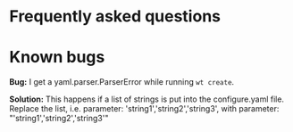 # Frequently asked questions

# Known bugs

**Bug:** I get a yaml.parser.ParserError while running `wt create`.

**Solution:** This happens if a list of strings is put into the configure.yaml file. Replace
the list, i.e. parameter: 'string1','string2','string3', with  parameter: "'string1','string2','string3'"

